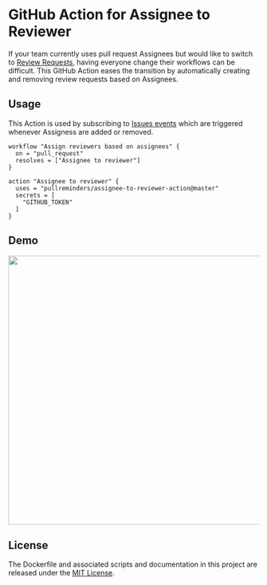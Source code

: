 # GitHub Action for Assignee to Reviewer

If your team currently uses pull request Assignees but would like to switch to  [Review Requests](https://blog.github.com/2016-12-07-introducing-review-requests/), having everyone change their workflows can be difficult. This GitHub Action eases the transition by automatically creating and removing review requests based on Assignees.

## Usage

This Action is used by subscribing to [Issues events](https://developer.github.com/v3/activity/events/types/#issuesevent) which are triggered whenever Assigness are added or removed.

```workflow
workflow "Assign reviewers based on assignees" {
  on = "pull_request"
  resolves = ["Assignee to reviewer"]
}

action "Assignee to reviewer" {
  uses = "pullreminders/assignee-to-reviewer-action@master"
  secrets = [
    "GITHUB_TOKEN"
  ]
}
```

## Demo

<img src="https://github.com/pullreminders/assignee-to-reviewer-action/raw/master/docs/images/example.png" width="540">

## License

The Dockerfile and associated scripts and documentation in this project are released under the [MIT License](LICENSE).